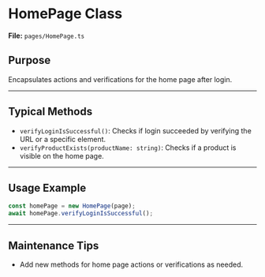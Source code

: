# HomePage Class

**File:** `pages/HomePage.ts`

## Purpose

Encapsulates actions and verifications for the home page after login.

---

## Typical Methods

- `verifyLoginIsSuccessful()`: Checks if login succeeded by verifying the URL or a specific element.
- `verifyProductExists(productName: string)`: Checks if a product is visible on the home page.

---

## Usage Example

```typescript
const homePage = new HomePage(page);
await homePage.verifyLoginIsSuccessful();
```

---

## Maintenance Tips

- Add new methods for home page actions or verifications as needed.